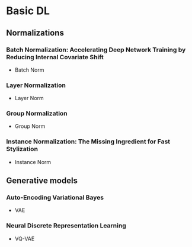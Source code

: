# Basic DL

## Normalizations
### Batch Normalization: Accelerating Deep Network Training by Reducing Internal Covariate Shift
- Batch Norm
### Layer Normalization
- Layer Norm
### Group Normalization
- Group Norm
### Instance Normalization: The Missing Ingredient for Fast Stylization
- Instance Norm
<!-- ### Learning deep features for discriminative localization
- Localization -->
<!-- ### Grad-CAM: Visual Explanations from Deep Networks via Gradient-based Localization
- Localization, XAI -->
<!-- ### Visualizing the Loss Landscape of Neural Nets
- Loss Landscape -->
<!-- ### AutoML: A Survey of the State-of-the-Art
- Auto-ML -->

## Generative models
### Auto-Encoding Variational Bayes
- VAE
<!-- ### Generatibe Moments Matching Networks
- Generative Moments Matching Networks -->
<!-- ### Hierachical Variational Models
- Hierarchical VAE -->
<!-- ### Pixel Recurrent Neural Networks -->
### Neural Discrete Representation Learning
- VQ-VAE
<!-- ### DVAE#: Discrete Variational Autoencoders with Relazed Boltzmann Priors
- dVAE -->
<!-- ### Generating Diverse High-Fidelity Image with VQ-VAE-2
- VQ-VAE 2 -->
<!-- ### Density estimation using Real NVP -->
